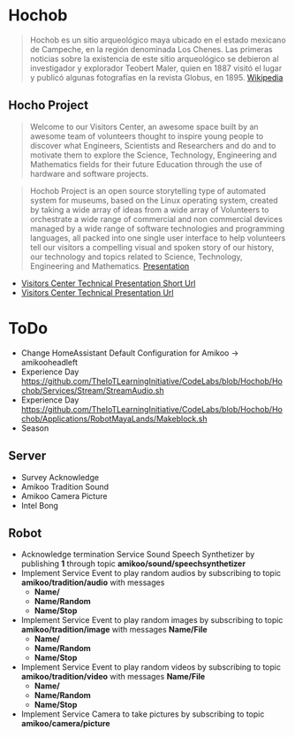 # Hochob

> Hochob es un sitio arqueológico maya ubicado en el estado mexicano de Campeche, en la región denominada Los Chenes. Las primeras noticias sobre la existencia de este sitio arqueológico se debieron al investigador y explorador Teobert Maler, quien en 1887 visitó el lugar y publicó algunas fotografías en la revista Globus, en 1895. [Wikipedia](https://es.wikipedia.org/wiki/Hochob)

## Hocho Project

> Welcome to our Visitors Center, an awesome space built by an awesome team of volunteers thought to inspire young people to discover what Engineers, Scientists and Researchers and do and to motivate them to explore the Science, Technology, Engineering and Mathematics fields for their future Education through the use of hardware and software projects.

> Hochob Project is an open source storytelling type of automated system for museums, based on the Linux operating system, created by taking a wide array of ideas from a wide array of Volunteers to orchestrate a wide range of commercial and non commercial devices managed by a wide range of software technologies and programming languages, all packed into one single user interface to help volunteers tell our visitors a compelling visual and spoken story of our history, our technology and topics related to Science, Technology, Engineering and Mathematics. [Presentation](https://goo.gl/KuMWxD)

- [Visitors Center Technical Presentation Short Url](https://goo.gl/Q1cCUY)
- [Visitors Center Technical Presentation Url](https://docs.google.com/presentation/d/1PX6T6owG-0t2q98UQJUVJMPpIROTF814QXgb1-EppY0)

# ToDo

- Change HomeAssistant Default Configuration for Amikoo -> amikooheadleft
- Experience Day https://github.com/TheIoTLearningInitiative/CodeLabs/blob/Hochob/Hochob/Services/Stream/StreamAudio.sh
- Experience Day https://github.com/TheIoTLearningInitiative/CodeLabs/blob/Hochob/Hochob/Applications/RobotMayaLands/Makeblock.sh
- Season

## Server

- Survey Acknowledge
- Amikoo Tradition Sound
- Amikoo Camera Picture
- Intel Bong

## Robot

- Acknowledge termination Service Sound Speech Synthetizer by publishing __1__ through topic __amikoo/sound/speechsynthetizer__
- Implement Service Event to play random audios by subscribing to topic __amikoo/tradition/audio__ with messages 
  - __Name/<File>__
  - __Name/Random__
  - __Name/Stop__
- Implement Service Event to play random images by subscribing to topic __amikoo/tradition/image__ with messages __Name/File__
  - __Name/<File>__
  - __Name/Random__
  - __Name/Stop__
- Implement Service Event to play random videos by subscribing to topic __amikoo/tradition/video__ with messages __Name/File__
  - __Name/<File>__
  - __Name/Random__
  - __Name/Stop__
- Implement Service Camera to take pictures by subscribing to topic __amikoo/camera/picture__
